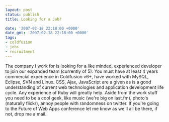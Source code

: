 ```yaml
---
layout: post
status: publish
title: Looking for a Job?

date: '2007-02-18 22:18:00 +0000'
date_gmt: '2007-02-18 22:18:00 +0000'
tags:
- coldfusion
- jobs
- recruitment
---
```

The company I work for is looking for a like minded, experienced developer to join our expanded team (currently of 5).
You must have at least 4 years commercial experience in Coldfusion v6+, have worked with MySQL, Eclipse, SVN and Linux. CSS, Ajax, JavaScript are a given as is a good understanding of current web technologies and application development life cycle. Any experience of Ruby will greatly help.
Aside from the work stuff you need to be a cool geek, like music (we're big on last.fm), photo's (naturally flickr), annoy people with randomness on twitter.
If you're going to the Future of Web Apps conference let me know as we'll all be there, if not, drop me a mail.
